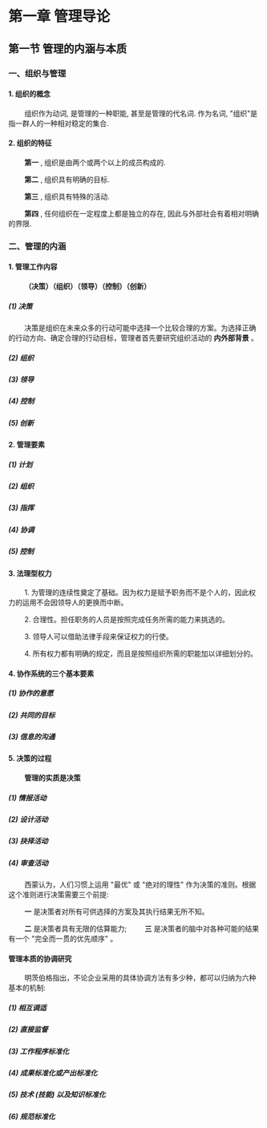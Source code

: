 # 第一章 管理导论
## 第一节 管理的内涵与本质
### 一、组织与管理
#### 1. 组织的概念
&emsp;&emsp; 组织作为动词, 是管理的一种职能, 甚至是管理的代名词. 作为名词, "组织"是指一群人的一种相对稳定的集合.
#### 2. 组织的特征

&emsp;&emsp; __第一__ , 组织是由两个或两个以上的成员构成的.

&emsp;&emsp; __第二__ , 组织具有明确的目标. 

&emsp;&emsp; __第三__ , 组织具有特殊的活动. 

&emsp;&emsp; __第四__ , 任何组织在一定程度上都是独立的存在, 因此与外部社会有着相对明确的界限.

### 二、管理的内涵
#### 1. 管理工作内容

&emsp;&emsp; __（决策）（组织）（领导）（控制）（创新）__

##### (1) 决策

&emsp;&emsp; 决策是组织在未来众多的行动可能中选择一个比较合理的方案。为选择正确的行动方向、确定合理的行动目标，管理者首先要研究组织活动的 __内外部背景__ 。

##### (2) 组织
##### (3) 领导
##### (4) 控制
##### (5) 创新

#### 2. 管理要素
##### (1) 计划
##### (2) 组织
##### (3) 指挥
##### (4) 协调
##### (5) 控制

#### 3. 法理型权力
&emsp;&emsp; 1. 为管理的连续性奠定了基础。因为权力是赋予职务而不是个人的，因此权力的运用不会因领导人的更换而中断。

&emsp;&emsp; 2. 合理性。担任职务的人员是按照完成任务所需的能力来挑选的。

&emsp;&emsp; 3. 领导人可以借助法律手段来保证权力的行使。

&emsp;&emsp; 4. 所有权力都有明确的规定，而且是按照组织所需的职能加以详细划分的。

#### 4. 协作系统的三个基本要素
##### (1) 协作的意愿
##### (2) 共同的目标
##### (3) 信息的沟通

#### 5. 决策的过程

&emsp;&emsp; __管理的实质是决策__
##### (1) 情报活动
##### (2) 设计活动
##### (3) 抉择活动
##### (4) 审查活动

&emsp;&emsp; 西蒙认为，人们习惯上运用 "最优" 或 "绝对的理性" 作为决策的准则。根据这个准则进行决策需要三个前提: 

&emsp;&emsp; __一__ 是决策者对所有可供选择的方案及其执行结果无所不知。

&emsp;&emsp; __二__ 是决策者具有无限的估算能力; 
&emsp;&emsp; __三__ 是决策者的脑中对各种可能的结果有一个 "完全而一贯的优先顺序" 。

#### 管理本质的协调研究

&emsp;&emsp; 明茨伯格指出，不论企业采用的具体协调方法有多少种，都可以归纳为六种基本的机制: 
##### (1) 相互调适
##### (2) 直接监督
##### (3) 工作程序标准化
##### (4) 成果标准化或产出标准化
##### (5) 技术 (技能) 以及知识标准化
##### (6) 规范标准化
